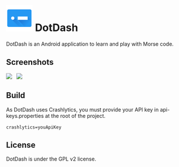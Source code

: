 ![Icon](./app/src/main/res/mipmap-hdpi/ic_dot_dash_48dp.png) DotDash
=======

DotDash is an Android application to learn and play with Morse code.

Screenshots
-----------
<img src="http://aohayo.net/apps/DotDash/io_activity.png" height="640">
&nbsp;
<img src="http://aohayo.net/apps/DotDash/io_menu.png" height="640">

Build
-----
As DotDash uses Crashlytics, you must provide your API key in api-keys.properties at the root of the project.
```
crashlytics=youApiKey
```

License
-------
DotDash is under the GPL v2 license.

